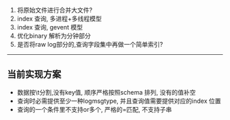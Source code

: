 1. 将原始文件进行合并大文件?
2. index 查询, 多进程+多线程模型
3. index 查询, gevent 模型
4. 优化binary 解析为分钟部分
5. 是否将raw log部分的,查询字段集中再做一个简单索引?


---
## 当前实现方案
- 数据按\t分割,没有key值, 顺序严格按照schema 排列, 没有的值补空
- 查询时必需提供至少一种logmsgtype, 并且查询值需要提供对应的index 位置
- 查询的一个条件里不支持or多个, 严格的=匹配, 不支持子串


